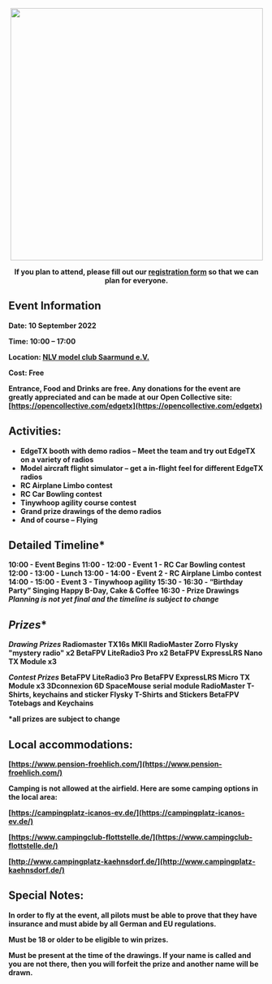 <p></p> 
<p align="center">
<a><img src="https://github.com/phileville/edgetx.github.io/blob/master/images/EXTFEST.png?raw=true" align="center" width="497"></a>
</P>

<p align="center"><strong>If you plan to attend, please fill out our <a href="https://forms.gle/m2vYJsB1rYBU3pMh6">registration form</a> so that we can plan for everyone.</p>

## **Event Information**

**Date**: 10 September 2022

**Time**: 10:00 – 17:00

**Location:** [NLV model club Saarmund e.V.](https://goo.gl/maps/Apm9M4Xu2A2UBwNLA)

**Cost:** Free

Entrance, Food and Drinks are free.  Any donations for the event are greatly appreciated and can be made at our Open Collective site: [https://opencollective.com/edgetx](https://opencollective.com/edgetx)

## **Activities:**

- EdgeTX booth with demo radios – Meet the team and try out EdgeTX on a variety of radios
- Model aircraft flight simulator – get a in-flight feel for different EdgeTX radios
- RC Airplane Limbo contest
- RC Car Bowling contest
- Tinywhoop agility course contest
- Grand prize drawings of the demo radios
- And of course – Flying

## **Detailed Timeline***

10:00 - Event Begins
11:00 - 12:00 - Event 1 - RC Car Bowling contest
12:00 - 13:00 - Lunch
13:00 - 14:00 - Event 2 - RC Airplane Limbo contest
14:00 - 15:00 - Event 3 - Tinywhoop agility
15:30 - 16:30 - “Birthday Party” Singing Happy B-Day, Cake & Coffee
16:30 - Prize Drawings
***Planning is not yet final and the timeline is subject to change***

## *Prizes**

***Drawing Prizes***
Radiomaster TX16s MKII
RadioMaster Zorro
Flysky "mystery radio" x2
BetaFPV LiteRadio3 Pro x2
BetaFPV ExpressLRS Nano TX Module x3

***Contest Prizes***
BetaFPV LiteRadio3 Pro
BetaFPV ExpressLRS Micro TX Module x3
3Dconnexion 6D SpaceMouse serial module
RadioMaster T-Shirts, keychains and sticker 
Flysky T-Shirts and Stickers
BetaFPV Totebags and Keychains

*all prizes are subject to change

## **Local accommodations:**

[https://www.pension-froehlich.com/](https://www.pension-froehlich.com/)

Camping is not allowed at the airfield. Here are some camping options in the local area:

[https://campingplatz-icanos-ev.de/](https://campingplatz-icanos-ev.de/)

[https://www.campingclub-flottstelle.de/](https://www.campingclub-flottstelle.de/)

[http://www.campingplatz-kaehnsdorf.de/](http://www.campingplatz-kaehnsdorf.de/)

## **Special Notes:**

In order to fly at the event, all pilots must be able to prove that they have insurance and must abide by all German and EU regulations.

Must be 18 or older to be eligible to win prizes.

Must be present at the time of the drawings. If your name is called and you are not there, then you will forfeit the prize and another name will be drawn.